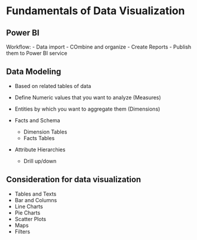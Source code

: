 # Fundamentals of Data Visualization

## Power BI

Workflow:
    - Data import 
    - COmbine and organize 
    - Create Reports 
    - Publish them to Power BI service
    
## Data Modeling

- Based on related tables of data
- Define Numeric values that you want to analyze (Measures)
- Entities by which you want to aggregate them (Dimensions)

- Facts and Schema
    - Dimension Tables
    - Facts Tables
- Attribute Hierarchies
    - Drill up/down

## Consideration for data visualization

- Tables and Texts
- Bar and Columns
- Line Charts
- Pie Charts
- Scatter Plots
- Maps
- Filters